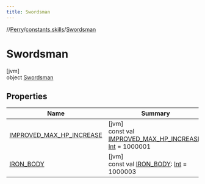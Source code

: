 ```yaml
---
title: Swordsman
---
```

//[Perry](../../../index.html)/[constants.skills](../index.html)/[Swordsman](index.html)



# Swordsman



[jvm]\
object [Swordsman](index.html)



## Properties


| Name | Summary |
|---|---|
| [IMPROVED_MAX_HP_INCREASE](-i-m-p-r-o-v-e-d_-m-a-x_-h-p_-i-n-c-r-e-a-s-e.html) | [jvm]<br>const val [IMPROVED_MAX_HP_INCREASE](-i-m-p-r-o-v-e-d_-m-a-x_-h-p_-i-n-c-r-e-a-s-e.html): [Int](https://kotlinlang.org/api/latest/jvm/stdlib/kotlin/-int/index.html) = 1000001 |
| [IRON_BODY](-i-r-o-n_-b-o-d-y.html) | [jvm]<br>const val [IRON_BODY](-i-r-o-n_-b-o-d-y.html): [Int](https://kotlinlang.org/api/latest/jvm/stdlib/kotlin/-int/index.html) = 1000003 |

